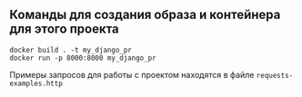 
## Команды для создания образа и контейнера для этого проекта

```
docker build . -t my_django_pr
docker run -p 8000:8000 my_django_pr
```

Примеры запросов для работы с проектом находятся в файле `requests-examples.http`

